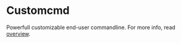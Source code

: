 # Customcmd
Powerfull customizable end-user commandline.
For more info, read [overview](https://github.com/Kovalit31/python-customcmd/blob/main/docs/overview.md).

